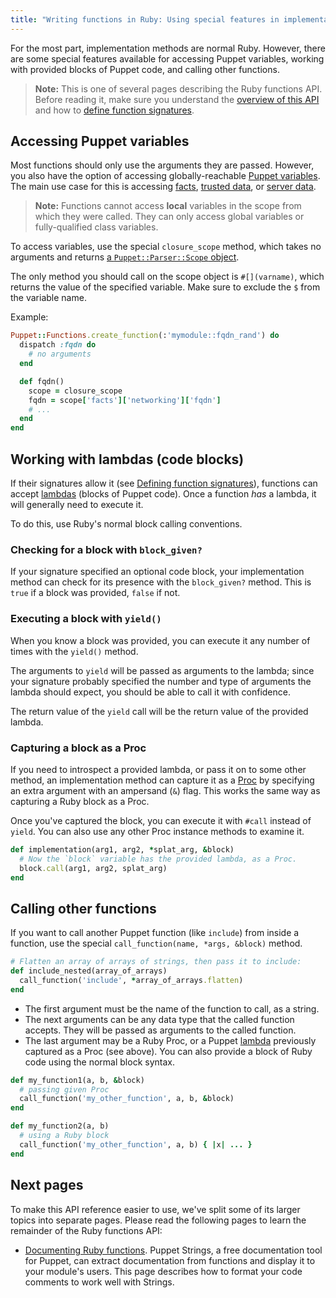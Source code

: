 ```yaml
---
title: "Writing functions in Ruby: Using special features in implementation methods"
---
```


[overview]: ./functions_ruby_overview.html
[signatures]: ./functions_ruby_signatures.html
[documenting]: ./functions_ruby_documenting.html
[parser scope]: ./yard/Puppet/Parser/Scope.html
[variables]: ./lang_variables.html
[facts]: ./lang_facts_and_builtin_vars.html
[trusted data]: ./lang_facts_and_builtin_vars.html#trusted-facts
[server data]: ./lang_facts_and_builtin_vars.html#serverfacts-variable
[lambdas]: ./lang_lambdas.html
[proc]: https://ruby-doc.org/core/Proc.html

For the most part, implementation methods are normal Ruby. However, there are some special features available for accessing Puppet variables, working with provided blocks of Puppet code, and calling other functions.

> **Note:** This is one of several pages describing the Ruby functions API. Before reading it, make sure you understand the [overview of this API][overview] and how to [define function signatures][signatures].


## Accessing Puppet variables

Most functions should only use the arguments they are passed. However, you also have the option of accessing globally-reachable [Puppet variables][variables]. The main use case for this is accessing [facts][], [trusted data][], or [server data][].

> **Note:** Functions cannot access **local** variables in the scope from which they were called. They can only access global variables or fully-qualified class variables.

To access variables, use the special `closure_scope` method, which takes no arguments and returns [a `Puppet::Parser::Scope` object][parser scope].

The only method you should call on the scope object is `#[](varname)`, which returns the value of the specified variable. Make sure to exclude the `$` from the variable name.

Example:

``` ruby
Puppet::Functions.create_function(:'mymodule::fqdn_rand') do
  dispatch :fqdn do
    # no arguments
  end

  def fqdn()
    scope = closure_scope
    fqdn = scope['facts']['networking']['fqdn']
    # ...
  end
end
```

## Working with lambdas (code blocks)

If their signatures allow it (see [Defining function signatures][signatures]), functions can accept [lambdas][] (blocks of Puppet code). Once a function _has_ a lambda, it will generally need to execute it.

To do this, use Ruby's normal block calling conventions.

### Checking for a block with `block_given?`

If your signature specified an optional code block, your implementation method can check for its presence with the `block_given?` method. This is `true` if a block was provided, `false` if not.

### Executing a block with `yield()`

When you know a block was provided, you can execute it any number of times with the `yield()` method.

The arguments to `yield` will be passed as arguments to the lambda; since your signature probably specified the number and type of arguments the lambda should expect, you should be able to call it with confidence.

The return value of the `yield` call will be the return value of the provided lambda.

### Capturing a block as a Proc

If you need to introspect a provided lambda, or pass it on to some other method, an implementation method can capture it as a [Proc][] by specifying an extra argument with an ampersand (`&`) flag. This works the same way as capturing a Ruby block as a Proc.

Once you've captured the block, you can execute it with `#call` instead of `yield`. You can also use any other Proc instance methods to examine it.

``` ruby
def implementation(arg1, arg2, *splat_arg, &block)
  # Now the `block` variable has the provided lambda, as a Proc.
  block.call(arg1, arg2, splat_arg)
end
```

## Calling other functions

If you want to call another Puppet function (like `include`) from inside a function, use the special `call_function(name, *args, &block)` method.

``` ruby
# Flatten an array of arrays of strings, then pass it to include:
def include_nested(array_of_arrays)
  call_function('include', *array_of_arrays.flatten)
end
```

* The first argument must be the name of the function to call, as a string.
* The next arguments can be any data type that the called function accepts. They will be passed as arguments to the called function.
* The last argument may be a Ruby Proc, or a Puppet [lambda][lambdas] previously captured as a Proc (see above). You can also provide a block of Ruby code using the normal block syntax.

``` ruby
def my_function1(a, b, &block)
  # passing given Proc
  call_function('my_other_function', a, b, &block)
end

def my_function2(a, b)
  # using a Ruby block
  call_function('my_other_function', a, b) { |x| ... }
end
```

## Next pages

To make this API reference easier to use, we've split some of its larger topics into separate pages. Please read the following pages to learn the remainder of the Ruby functions API:

* [Documenting Ruby functions][documenting]. Puppet Strings, a free documentation tool for Puppet, can extract documentation from functions and display it to your module's users. This page describes how to format your code comments to work well with Strings.
